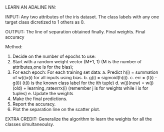 LEARN AN ADALINE NN:

INPUT: Any two attributes of the iris dataset.
       The class labels with any one target class dicretized to 1 others as 0.

OUTPUT: The line of separation obtained finally.
        Final weights.
        Final accuracy

Method:

1. Decide on the number of epochs to use:
2. Start with a random weight vector (M+1, 1) (M is the number of attributes,one is for the bias);
3. For each epoch:
  For each training set data:
    a. Predict  h(i) = summation of w(i)x(i) for all inputs using bias.
    b. g(i) = sigmoid(h(i)).
    c. err = (t(i) - g(i)) (t(i) is the known class label for the ith tuple)
    d. w(j)(new) = w(j)(old) + learning_rate*err*x(i) (remember j is for weights while i is for tuples)
    e. Update the weights
4. Make the final predictions.
5. Report the accuracy.
6. Plot the separation line on the scatter plot.

EXTRA CREDIT:
Generalize the algorithm to learn the weights for all the classes simultaneoulsy.
